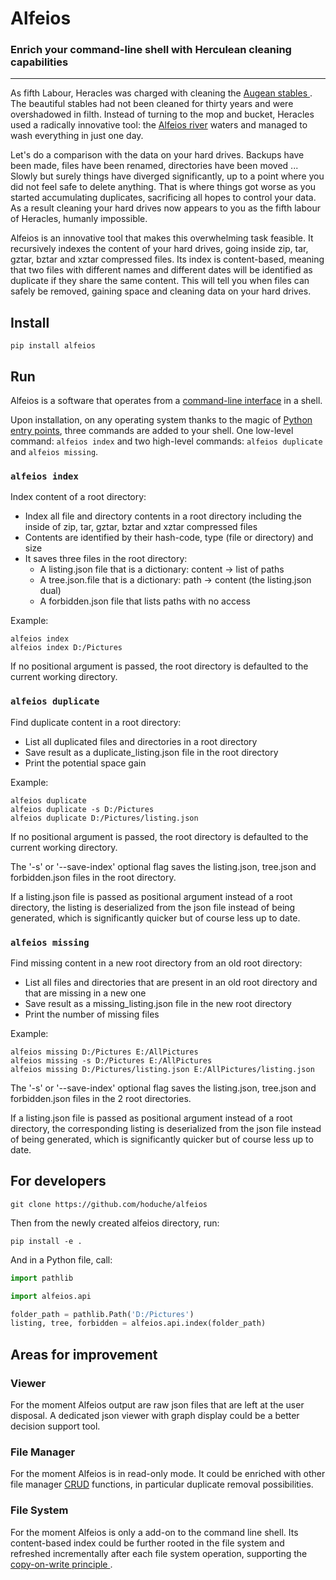 # Alfeios

### Enrich your command-line shell with Herculean cleaning capabilities
___

As fifth Labour, Heracles was charged with cleaning the [Augean stables
](https://en.wikipedia.org/wiki/Labours_of_Hercules#Fifth:_Augean_stables).
The beautiful stables had not been cleaned for thirty years and were 
overshadowed in filth.
Instead of turning to the mop and bucket,
Heracles used a radically innovative tool:
the [Alfeios river](https://en.wikipedia.org/wiki/Alfeios) waters 
and managed to wash everything in just one day.

Let's do a comparison with the data on your hard drives.
Backups have been made, files have been renamed, directories have been moved 
... Slowly but surely things have diverged significantly,
up to a point where you did not feel safe to delete anything.
That is where things got worse as you started accumulating
duplicates, sacrificing all hopes to control your data.
As a result cleaning your hard drives now appears to you as the fifth labour
of Heracles, humanly impossible.

Alfeios is an innovative tool that makes this overwhelming task feasible.
It recursively indexes the content of your hard drives, going inside zip, tar, 
gztar, bztar and xztar compressed files.
Its index is content-based, meaning that two files with different names and 
different dates will be identified as duplicate if they share the same content.
This will tell you when files can safely be removed, 
gaining space and cleaning data on your hard drives.

## Install
```
pip install alfeios
```

## Run
Alfeios is a software that operates from a
[command-line interface](https://en.wikipedia.org/wiki/Command-line_interface)
in a shell.

Upon installation, on any operating system thanks to the magic of [Python 
entry points](https://amir.rachum.com/blog/2017/07/28/python-entry-points),
three commands are added to your shell.
One low-level command: `alfeios index` and two high-level
commands: `alfeios duplicate` and `alfeios missing`.

### `alfeios index`
Index content of a root directory:

- Index all file and directory contents in a root directory
  including the inside of zip, tar, gztar, bztar and xztar compressed files
- Contents are identified by their hash-code, type (file or directory) and
  size
- It saves three files in the root directory:
    - A listing.json file that is a dictionary: content -> list of paths
    - A tree.json.file that is a dictionary: path -> content
      (the listing.json dual)
    - A forbidden.json file that lists paths with no access

Example:
```
alfeios index
alfeios index D:/Pictures
```

If no positional argument is passed, the root directory is 
defaulted to the current working directory.

### `alfeios duplicate`
Find duplicate content in a root directory:

- List all duplicated files and directories in a root directory
- Save result as a duplicate_listing.json file in the root directory
- Print the potential space gain

Example:
```
alfeios duplicate
alfeios duplicate -s D:/Pictures
alfeios duplicate D:/Pictures/listing.json
```

If no positional argument is passed, the root directory is 
defaulted to the current working directory.

The '-s' or '--save-index' optional flag saves the listing.json,
tree.json and forbidden.json files in the root directory.

If a listing.json file is passed as positional argument instead of a root
directory, the listing is deserialized from the json file
instead of being generated, which is significantly quicker but of course
less up to date.

### `alfeios missing`
Find missing content in a new root directory from an old root directory:

- List all files and directories that are present in an old root directory
  and that are missing in a new one
- Save result as a missing_listing.json file in the new root directory
- Print the number of missing files

Example:
```
alfeios missing D:/Pictures E:/AllPictures
alfeios missing -s D:/Pictures E:/AllPictures
alfeios missing D:/Pictures/listing.json E:/AllPictures/listing.json
```

The '-s' or '--save-index' optional flag saves the listing.json,
tree.json and forbidden.json files in the 2 root directories.

If a listing.json file is passed as positional argument instead of a root
directory, the corresponding listing is deserialized from the json file
instead of being generated, which is significantly quicker but of course
less up to date.

## For developers
```
git clone https://github.com/hoduche/alfeios
```
Then from the newly created alfeios directory, run:
```
pip install -e .
```
And in a Python file, call:
```python
import pathlib

import alfeios.api

folder_path = pathlib.Path('D:/Pictures')
listing, tree, forbidden = alfeios.api.index(folder_path)
```

## Areas for improvement

### Viewer
For the moment Alfeios output are raw json files that are left at the user 
disposal.
A dedicated json viewer with graph display could be a better decision support
 tool.

### File Manager
For the moment Alfeios is in read-only mode. It could be enriched with other 
file manager 
[CRUD](https://en.wikipedia.org/wiki/Create,_read,_update_and_delete) 
functions, in particular duplicate removal possibilities.

### File System
For the moment Alfeios is only a add-on to the command line shell.
Its content-based index could be further rooted in the file system and 
refreshed incrementally after each file system operation, supporting the 
[copy-on-write principle
](https://en.wikipedia.org/wiki/Copy-on-write#In_computer_storage).
